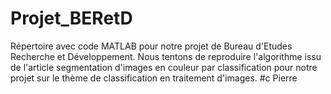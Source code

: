# Projet_BERetD
Répertoire avec code MATLAB pour notre projet de Bureau d'Etudes Recherche et Développement. Nous tentons de reproduire l'algorithme issu de l'article segmentation d'images en couleur par classification pour notre projet sur le thème de classification en traitement d'images.
#c Pierre